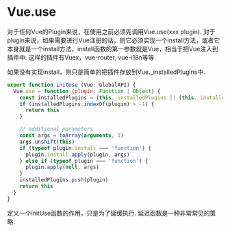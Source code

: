 # Vue.use
对于任何Vue的Plugin来说，在使用之前必须先调用Vue.use(xxx plugin).
对于plugin来说，如果需要进行Vue注册的话，则它必须实现一个install方法，或者它本身就是一个install方法，install函数的第一参数就是Vue，相当于把Vue注入到插件中.
这样的插件有Vuex，vue-router, vue-i18n等等.

如果没有实现install，则只是简单的把插件存放到Vue._installedPlugins中.

```js
export function initUse (Vue: GlobalAPI) {
  Vue.use = function (plugin: Function | Object) {
    const installedPlugins = (this._installedPlugins || (this._installedPlugins = []))
    if (installedPlugins.indexOf(plugin) > -1) {
      return this
    }

    // additional parameters
    const args = toArray(arguments, 1)
    args.unshift(this)
    if (typeof plugin.install === 'function') {
      plugin.install.apply(plugin, args)
    } else if (typeof plugin === 'function') {
      plugin.apply(null, args)
    }
    installedPlugins.push(plugin)
    return this
  }
}

```
定义一个initUse函数的作用，只是为了延缓执行.
延迟函数是一种非常常见的策略.
